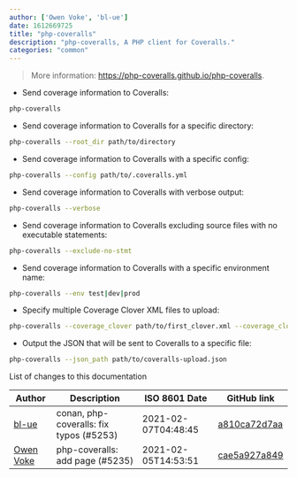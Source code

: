 ```yaml
---
author: ['Owen Voke', 'bl-ue']
date: 1612669725
title: "php-coveralls"
description: "php-coveralls, A PHP client for Coveralls."
categories: "common"
---
```

> More information: <https://php-coveralls.github.io/php-coveralls>.

- Send coverage information to Coveralls:

```bash
php-coveralls
```

- Send coverage information to Coveralls for a specific directory:

```bash
php-coveralls --root_dir path/to/directory
```

- Send coverage information to Coveralls with a specific config:

```bash
php-coveralls --config path/to/.coveralls.yml
```

- Send coverage information to Coveralls with verbose output:

```bash
php-coveralls --verbose
```

- Send coverage information to Coveralls excluding source files with no executable statements:

```bash
php-coveralls --exclude-no-stmt
```

- Send coverage information to Coveralls with a specific environment name:

```bash
php-coveralls --env test|dev|prod
```

- Specify multiple Coverage Clover XML files to upload:

```bash
php-coveralls --coverage_clover path/to/first_clover.xml --coverage_clover path/to/second_clover.xml
```

- Output the JSON that will be sent to Coveralls to a specific file:

```bash
php-coveralls --json_path path/to/coveralls-upload.json
```
List of changes to this documentation


Author | Description | ISO 8601 Date | GitHub link
------|-----|-----|-----
[bl-ue](mailto:54780737+bl-ue@users.noreply.github.com) | conan, php-coveralls: fix typos (#5253) | 2021-02-07T04:48:45 | [a810ca72d7aa](https://github.com/tldr-pages/tldr/commit/a810ca72d7aa01cd5b9093d4b208b23c5b2982e0)
[Owen Voke](mailto:development@voke.dev) | php-coveralls: add page (#5235) | 2021-02-05T14:53:51 | [cae5a927a849](https://github.com/tldr-pages/tldr/commit/cae5a927a84901432bb93a744bd22b9da23c223c)

